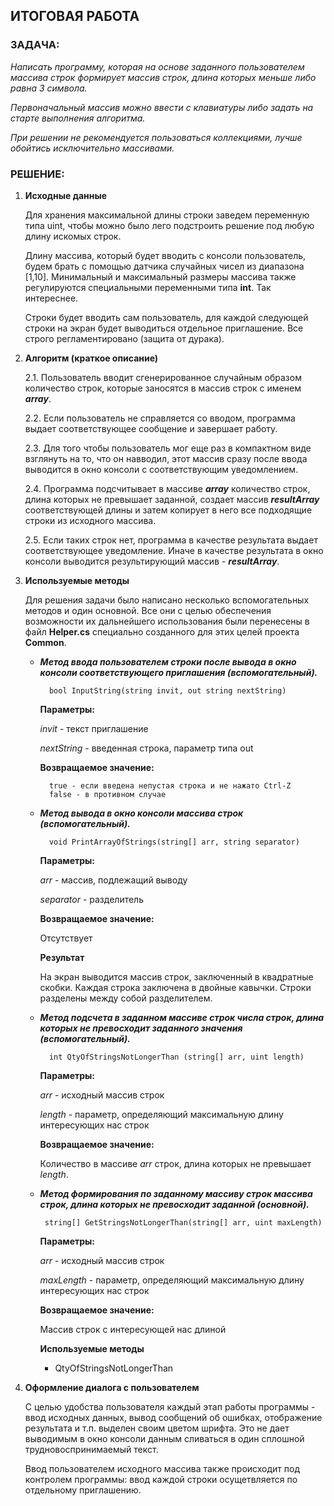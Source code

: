## __ИТОГОВАЯ РАБОТА__

### __ЗАДАЧА:__ 

*Написать программу, которая на основе заданного пользователем массива
строк формирует массив строк, длина которых меньше либо равна 3 символа.*

*Первоначальный массив можно ввести с клавиатуры либо задать на старте выполнения алгоритма.* 

*При решении не рекомендуется пользоваться коллекциями, лучше обойтись исключительно массивами.* 

### __РЕШЕНИЕ:__

1. __Исходные данные__
    
    Для хранения максимальной длины строки заведем переменную типа uint, чтобы можно было лего подстроить решение под любую длину искомых строк. 

    Длину массива, который будет вводить с консоли пользователь, будем брать с помощью датчика случайных чисел из диапазона [1,10]. Минимальный и максимальный размеры массива также регулируются специальными переменными типа **int**. Так интереснее. 

    Строки будет вводить сам пользователь, для каждой следующей строки на экран будет выводиться отдельное приглашение. Все строго регламентировано (защита от дурака). 

2. __Алгоритм (краткое описание)__

    2.1. Пользователь вводит сгенерированное случайным образом количество строк, которые заносятся в массив строк с именем __*array*__. 

    2.2. Если пользователь не справляется со вводом, программа выдает соответствующее сообщение и завершает работу. 

    2.3. Для того чтобы пользователь мог еще раз в компактном виде взглянуть на то, что он навводил, этот массив сразу после ввода выводится в окно консоли с соответствующим уведомлением. 

    2.4. Программа подсчитывает в массиве __*array*__ количество строк, длина которых не превышает заданной, создает массив __*resultArray*__ соответствующей длины и затем копирует в него все подходящие строки из исходного массива. 

    2.5. Если таких строк нет, программа в качестве результата выдает соответствующее уведомление. Иначе в качестве результата в окно консоли выводится результирующий массив  - __*resultArray*__. 

3. __Используемые методы__

    Для решения задачи было написано несколько вспомогательных методов и один основной. Все они с целью обеспечения возможности их дальнейшего использования были перенесены в файл __Helper.cs__ специально созданного для этих целей проекта __Common__. 

    * __*Метод ввода пользователем строки после вывода в окно консоли соответствующего приглашения (вспомогательный).*__

            bool InputString(string invit, out string nextString)

        **Параметры:** 

        *invit* - текст приглашение

        *nextString* - введенная строка, параметр типа out

        **Возвращаемое значение:** 

            true - если введена непустая строка и не нажато Ctrl-Z
            false - в противном случае

    * __*Метод вывода в окно консоли массива строк (вспомогательный).*__

            void PrintArrayOfStrings(string[] arr, string separator)

        **Параметры:** 

        *arr* - массив, подлежащий выводу

        *separator* - разделитель

        **Возвращаемое значение:** 

        Отсутствует

        **Результат**

        На экран выводится массив строк, заключенный в квадратные скобки. Каждая строка заключена в двойные кавычки. Строки разделены между собой разделителем. 

    * __*Метод подсчета в заданном массиве строк числа строк, длина которых не превосходит заданного значения (вспомогательный).*__ 

            int QtyOfStringsNotLongerThan (string[] arr, uint length)

        **Параметры:** 

        *arr* - исходный массив строк

        *length* - параметр, определяющий максимальную длину интересующих нас строк

        **Возвращаемое значение:** 

        Количество в массиве *arr* строк, длина которых не превышает *length*. 

        
     * __*Метод формирования по заданному массиву строк массива строк, длина которых не превосходит заданной (основной).*__ 

            string[] GetStringsNotLongerThan(string[] arr, uint maxLength)

        **Параметры:** 

        *arr* - исходный массив строк

        *maxLength* - параметр, определяющий максимальную длину интересующих нас строк

        **Возвращаемое значение:** 

        Массив строк с интересующей нас длиной

        **Используемые методы**

        - QtyOfStringsNotLongerThan

4. __Оформление диалога с пользователем__

    С целью удобства пользователя каждый этап работы программы - ввод исходных данных, вывод сообщений об ошибках, отображение результата и т.п. выделен своим цветом шрифта. Это не дает выводимым в окно консоли данным сливаться в один сплошной трудновоспринимаемый текст. 

    Ввод пользователем исходного массива также происходит под контролем программы: ввод каждой строки осущетвляется по отдельному приглашению. 
    